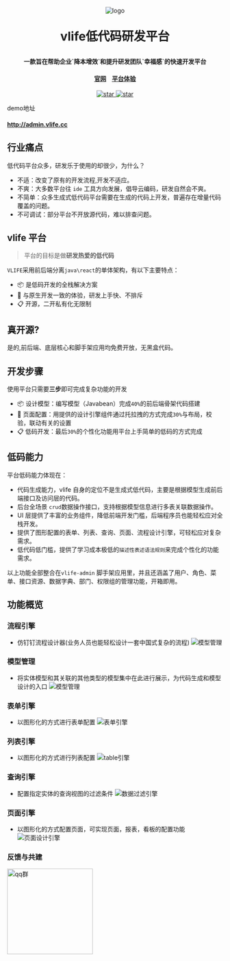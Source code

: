<p align="center">
	<img alt="logo" src="https://wwwlike.gitee.io/vlife-img/logo1.jpg">
</p>
<h1 align="center" style="margin: 30px 0 30px; font-weight: bold;">vlife低代码研发平台</h1>
<h4 align="center">一款旨在帮助企业`降本增效`和提升研发团队`幸福感`的快速开发平台</h4>
<h4 align="center"><a target="_blank" href="http://vlife.cc">官网</a>&nbsp;&nbsp;
&nbsp;<a target="_blank" href="http://admin.vlife.cc/login">平台体验</a></h4>
<p align="center">
    <a href="https://gitee.com/wwwlike/vlife" target="_blank">
      <img src="https://gitee.com/wwwlike/vlife/badge/star.svg?theme=dark" alt="star" />
    </a>
    <a href="https://gitee.com/wwwlike/vlife" target="_blank">
      <img src="https://gitee.com/wwwlike/vlife/badge/fork.svg?theme=dark" alt="star" />
    </a>
</p>

demo地址
<h4 align="left"><a target="_blank" href="http://admin.vlife.cc/login">http://admin.vlife.cc</a>


## 行业痛点
低代码平台众多，研发乐于使用的却很少，为什么？
- 不适：改变了原有的开发流程,开发不适应。
- 不爽：大多数平台往 `ide` 工具方向发展，倡导云编码，研发自然会不爽。
- 不简单：众多生成式低代码平台需要在生成的代码上开发，普遍存在增量代码覆盖的问题。
- 不可调试：部分平台不开放源代码，难以排查问题。
 
## vlife 平台
> 平台的目标是做**研发热爱的低代码**

`VLIFE`采用前后端分离`java\react`的单体架构，有以下主要特点：
- 📦 是低码开发的全栈解决方案
- 📱 与原生开发一致的体验，研发上手快、不排斥
- 📋 开源，二开私有化无限制

## 真开源?
是的,前后端、底层核心和脚手架应用均免费开放，无黑盒代码。

## 开发步骤
使用平台只需要**三步**即可完成复杂功能的开发
- 📦 设计模型：编写模型（Javabean）完成`40%`的前后端骨架代码搭建
- 📱 页面配置：用提供的设计引擎组件通过托拉拽的方式完成`30%`与布局，校验，联动有关的设置
- 📋 低码开发：最后`30%`的个性化功能用平台上手简单的低码的方式完成

## 低码能力
平台低码能力体现在：
- 代码生成能力，vlife 自身的定位不是生成式低代码，主要是根据模型生成前后端接口及访问层的代码。
- 后台全场景 `crud`数据操作接口，支持根据模型信息进行多表关联数据操作。
- UI 层提供了丰富的业务组件，降低前端开发门槛，后端程序员也能轻松应对全栈开发。
- 提供了图形配置的表单、列表、查询、页面、流程设计引擎，可轻松应对复杂需求。
- 低代码低门槛，提供了学习成本极低的`描述性表述语法规则`来完成个性化的功能需求。

以上功能全部整合在`vlife-admin` 脚手架应用里，并且还涵盖了用户、角色、菜单、接口资源、数据字典、部门、权限组的管理功能，开箱即用。

## 功能概览

### 流程引擎
- 仿钉钉流程设计器(业务人员也能轻松设计一套中国式复杂的流程)
![模型管理](https://wwwlike.gitee.io/vlife-img/flow.png)
### 模型管理
- 将实体模型和其关联的其他类型的模型集中在此进行展示，为代码生成和模型设计的入口
![模型管理](https://wwwlike.gitee.io/vlife-img/vlifepage/abcd.png)

### 表单引擎
- 以图形化的方式进行表单配置
![表单引擎](https://wwwlike.gitee.io/vlife-img/vlifepage/formDesign.png)

### 列表引擎
- 以图形化的方式进行列表配置
![table引擎](https://wwwlike.gitee.io/vlife-img/vlifepage/tableDesign.png)

### 查询引擎
- 配置指定实体的查询视图的过滤条件
![数据过滤引擎](https://wwwlike.gitee.io/vlife-img/vlifepage/queryDesign.png)

### 页面引擎
- 以图形化的方式配置页面，可实现页面，报表，看板的配置功能
![页面设计引擎](https://wwwlike.gitee.io/vlife-img/vlifepage/pageDesign.png)

### 反馈与共建
<div >
    <div style="display: inline-block;width:200px">
      <img style="width: 200px; height: 200px;" src="https://wwwlike.gitee.io/vlife-img/vlifepage/qqq.png" alt="qq群">
    </div>
</div>



             
